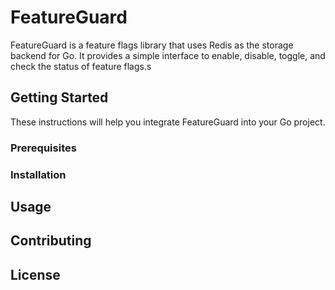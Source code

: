 # FeatureGuard
FeatureGuard is a feature flags library that uses Redis as the storage backend for Go. It provides a simple interface to enable, disable, toggle, and check the status of feature flags.s

## Getting Started
These instructions will help you integrate FeatureGuard into your Go project.

### Prerequisites

### Installation

## Usage

## Contributing

## License
